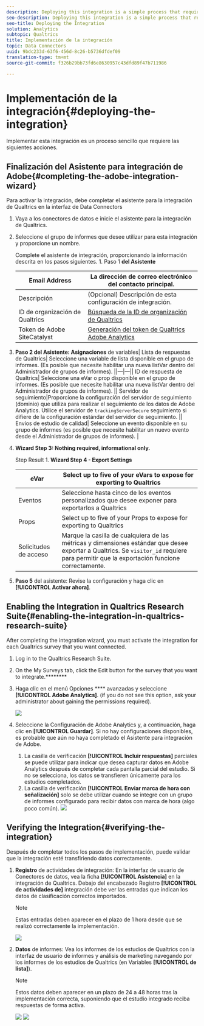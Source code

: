 ```yaml
---
description: Deploying this integration is a simple process that requires the following actions.
seo-description: Deploying this integration is a simple process that requires the following actions.
seo-title: Deploying the Integration
solution: Analytics
subtopic: Qualtrics
title: Implementación de la integración
topic: Data Connectors
uuid: 9bdc233d-63f6-456d-8c26-b5736dfdef09
translation-type: tm+mt
source-git-commit: f326b29bb73fd6e8630957c43dfd89f47b711986

---
```



# Implementación de la integración{#deploying-the-integration}

Implementar esta integración es un proceso sencillo que requiere las siguientes acciones.

## Finalización del Asistente para integración de Adobe{#completing-the-adobe-integration-wizard}

Para activar la integración, debe completar el asistente para la integración de Qualtrics en la interfaz de Data Connectors

1. Vaya a los conectores de datos e inicie el asistente para la integración de Qualtrics.
1. Seleccione el grupo de informes que desee utilizar para esta integración y proporcione un nombre.

   Complete el asistente de integración, proporcionando la información descrita en los pasos siguientes. 1. Paso 1 **del Asistente**

   | Email Address | La dirección de correo electrónico del contacto principal. |
   |---|---|
   | Descripción | (Opcional) Descripción de esta configuración de integración. |
   | ID de organización de Qualtrics | [Búsqueda de la ID de organización de Qualtrics](../qualtrics-overview/qualtrics-org-id.md) |
   | Token de Adobe SiteCatalyst | [Generación del token de Qualtrics Adobe Analytics](../qualtrics-overview/qualtrics-token.md) |

1. **Paso 2 del Asistente: Asignaciones** de variables| Lista de respuestas de Qualtrics| Seleccione una variable de lista disponible en el grupo de informes. (Es posible que necesite habilitar una nueva listVar dentro del Administrador de grupos de informes).  ||—|—|| ID de respuesta de Qualtrics| Seleccione una eVar o prop disponible en el grupo de informes. (Es posible que necesite habilitar una nueva listVar dentro del Administrador de grupos de informes).  || Servidor de seguimiento|Proporcione la configuración del servidor de seguimiento (dominio) que utiliza para realizar el seguimiento de los datos de Adobe Analytics. Utilice el servidor de `trackingServerSecure` seguimiento si difiere de la configuración estándar del servidor de seguimiento.  || Envíos de estudio de calidad| Seleccione un evento disponible en su grupo de informes (es posible que necesite habilitar un nuevo evento desde el Administrador de grupos de informes).  |

1. **Wizard Step 3: Nothing required, informational only.**

   Step Result 1. **Wizard Step 4 - Export Settings**

   | eVar | Select up to five of your eVars to expose for exporting to Qualtrics |
   |---|---|
   | Eventos | Seleccione hasta cinco de los eventos personalizados que desee exponer para exportarlos a Qualtrics |
   | Props | Select up to five of your Props to expose for exporting to Qualtrics |
   | Solicitudes de acceso | Marque la casilla de cualquiera de las métricas y dimensiones estándar que desee exportar a Qualtrics. Se `visitor_id` requiere para permitir que la exportación funcione correctamente. |

1. **Paso 5** del asistente: Revise la configuración y haga clic en **[!UICONTROL Activar ahora]**.

## Enabling the Integration in Qualtrics Research Suite{#enabling-the-integration-in-qualtrics-research-suite}

After completing the integration wizard, you must activate the integration for each Qualtrics survey that you want connected.

1. Log in to the Qualtrics Research Suite.
1. On the My Surveys tab, click the Edit button for the survey that you want to integrate.********
1. Haga clic en el menú Opciones **** avanzadas y seleccione **[!UICONTROL Adobe Analytics]**. (if you do not see this option, ask your administrator about gaining the permissions required).

   ![](assets/advanced_options.png)

1. Seleccione la Configuración de Adobe Analytics y, a continuación, haga clic en **[!UICONTROL Guardar]**. Si no hay configuraciones disponibles, es probable que aún no haya completado el Asistente para integración de Adobe.
   1. La casilla de verificación **[!UICONTROL Incluir respuestas]** parciales se puede utilizar para indicar que desea capturar datos en Adobe Analytics después de completar cada pantalla parcial del estudio. Si no se selecciona, los datos se transfieren únicamente para los estudios completados.
   1. La casilla de verificación **[!UICONTROL Enviar marca de hora con señalización]** solo se debe utilizar cuando se integre con un grupo de informes configurado para recibir datos con marca de hora (algo poco común).
   ![](assets/integration_config.png)

## Verifying the Integration{#verifying-the-integration}

Después de completar todos los pasos de implementación, puede validar que la integración esté transfiriendo datos correctamente.

1. **Registro** de actividades de integración: En la interfaz de usuario de Conectores de datos, vea la ficha **[!UICONTROL Asistencia]** en la integración de Qualtrics. Debajo del encabezado Registro **[!UICONTROL de actividades de]** integración debe ver las entradas que indican los datos de clasificación correctos importados.

   >[!NOTE]
   >
   >Estas entradas deben aparecer en el plazo de 1 hora desde que se realizó correctamente la implementación.

   ![](assets/verify-1.png)

1. **Datos** de informes: Vea los informes de los estudios de Qualtrics con la interfaz de usuario de informes y análisis de marketing navegando por los informes de los estudios de Qualtrics (en Variables **[!UICONTROL de lista]**).

   >[!NOTE]
   >
   >Estos datos deben aparecer en un plazo de 24 a 48 horas tras la implementación correcta, suponiendo que el estudio integrado reciba respuestas de forma activa.

   ![](assets/verify-2.png) ![](assets/verify-3.png)


